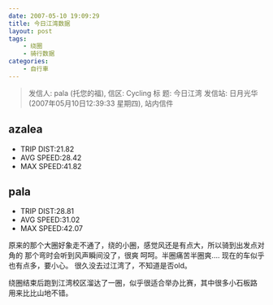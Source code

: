 ```yaml
---
date: 2007-05-10 19:09:29
title: 今日江湾数据
layout: post
tags:
    - 绕圈
    - 骑行数据
categories:
    - 自行車
---
```

>发信人: pala (托您的福), 信区: Cycling
>标 题: 今日江湾
>发信站: 日月光华 (2007年05月10日12:39:33 星期四), 站内信件

## azalea
* TRIP DIST:21.82
* AVG SPEED:28.42
* MAX SPEED:41.82

## pala
* TRIP DIST:28.81
* AVG SPEED:31.02
* MAX SPEED:42.07

原来的那个大圈好象走不通了，绕的小圈，感觉风还是有点大，所以骑到出发点对角的
那个弯时会听到风声瞬间没了，很爽 呵呵。半圈痛苦半圈爽....
现在的车似乎也有点多，要小心。
很久没去过江湾了，不知道是否old。

绕圈结束后跑到江湾校区溜达了一圈，似乎很适合举办比赛，其中很多小石板路
用来比比山地不错。
